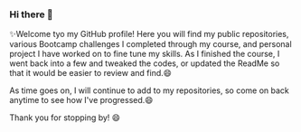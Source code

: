 ### Hi there 👋

✨Welcome tyo my GitHub profile! Here you will find my public repositories, various Bootcamp challenges I completed through my course, and personal project I have worked on to fine tune my skills. As I finished the course, I went back into a few and tweaked the codes, or updated the ReadMe so that it would be easier to review and find.😄

As time goes on, I will continue to add to my repositories, so come on back anytime to see how I've progressed.😄

Thank you for stopping by! 😄
<!--
**AnaGonz2020/AnaGonz2020** is a ✨ _special_ ✨ repository because its `README.md` (this file) appears on your GitHub profile.

Here are some ideas to get you started:

- 🔭 I’m currently working on ...
- 🌱 I’m currently learning ...
- 👯 I’m looking to collaborate on ...
- 🤔 I’m looking for help with ...
- 💬 Ask me about ...
- 📫 How to reach me: ...
- 😄 Pronouns: ...
- ⚡ Fun fact: ...
-->
